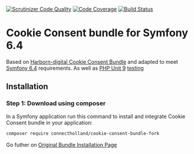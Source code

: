 [![Scrutinizer Code Quality](https://scrutinizer-ci.com/g/ConnectHolland/cookie-consent-bundle/badges/quality-score.png?b=master&s=15b793ae2474fa313d343c43f30ce4f9aa594f00)](https://scrutinizer-ci.com/g/ConnectHolland/cookie-consent-bundle/?branch=master)
[![Code Coverage](https://scrutinizer-ci.com/g/ConnectHolland/cookie-consent-bundle/badges/coverage.png?b=master&s=d8e84bcf2e3e5bed47d4c6aa4702f246de74dbdf)](https://scrutinizer-ci.com/g/ConnectHolland/cookie-consent-bundle/?branch=master)
[![Build Status](https://scrutinizer-ci.com/g/ConnectHolland/cookie-consent-bundle/badges/build.png?b=master&s=bcccde957df75df8622fa346ba348dee002efebb)](https://scrutinizer-ci.com/g/ConnectHolland/cookie-consent-bundle/build-status/master)


# Cookie Consent bundle for Symfony 6.4

Based on [Harborn-digital Cookie Consent Bundle](https://github.com/Harborn-digital/cookie-consent-bundle) and adapted to meet [Symfony 6.4](https://symfony.com/releases/6.4) requirements.
As well as [PHP Unit 9](https://phpunit.de/documentation.html) [testing](https://docs.phpunit.de/en/9.6/)

## Installation

### Step 1: Download using composer
In a Symfony application run this command to install and integrate Cookie Consent bundle in your application:
```bash
composer require connectholland/cookie-consent-bundle-fork
```

Go futher on [Original Bundle Installation Page](https://github.com/Harborn-digital/cookie-consent-bundle)

